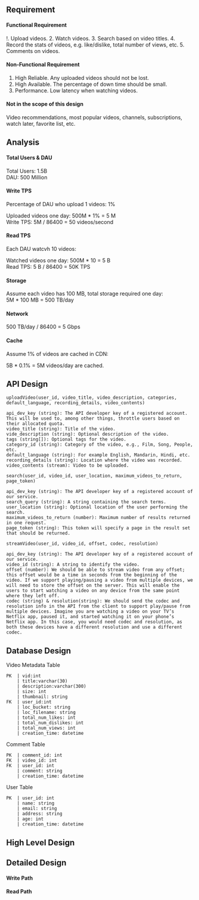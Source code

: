 

## Requirement

#### Functional Requirement
!. Upload videos.
2. Watch videos.
3. Search based on video titles.
4. Record the stats of videos, e.g. like/dislike, total number of views, etc.
5. Comments on videos.

#### Non-Functional Requirement
1. High Reliable. Any uploaded videos should not be lost.
2. High Available. The percentage of down time should be small.
3. Performance. Low latency when watching videos.

#### Not in the scope of this design
Video recommendations, most popular videos, channels, subscriptions, watch later, favorite list, etc.

## Analysis

#### Total Users & DAU

Total Users: 1.5B  
DAU: 500 Million  

#### Write TPS

Percentage of DAU who upload 1 videos: 1%

Uploaded videos one day: 500M * 1% = 5 M  
Write TPS: 5M / 86400 = 50 videos/second

#### Read TPS

Each DAU watcvh 10 videos:

Watched videos one day: 500M * 10 = 5 B  
Read TPS: 5 B / 86400 = 50K TPS

#### Storage

Assume each video has 100 MB, total storage required one day:  
5M * 100 MB = 500 TB/day

#### Network
500 TB/day / 86400 = 5 Gbps

#### Cache
Assume 1% of videos are cached in CDN:

5B * 0.1% = 5M videos/day are cached.

## API Design

```
uploadVideo(user_id, video_title, video_description, categories, default_language, recording_details, video_contents)

api_dev_key (string): The API developer key of a registered account. This will be used to, among other things, throttle users based on their allocated quota.
video_title (string): Title of the video.
vide_description (string): Optional description of the video.
tags (string[]): Optional tags for the video.
category_id (string): Category of the video, e.g., Film, Song, People, etc.
default_language (string): For example English, Mandarin, Hindi, etc.
recording_details (string): Location where the video was recorded.
video_contents (stream): Video to be uploaded.
```

```
search(user_id, video_id, user_location, maximum_videos_to_return, page_token)

api_dev_key (string): The API developer key of a registered account of our service.
search_query (string): A string containing the search terms.
user_location (string): Optional location of the user performing the search.
maximum_videos_to_return (number): Maximum number of results returned in one request.
page_token (string): This token will specify a page in the result set that should be returned.
```

```
streamVideo(user_id, video_id, offset, codec, resolution)

api_dev_key (string): The API developer key of a registered account of our service.
video_id (string): A string to identify the video.
offset (number): We should be able to stream video from any offset; this offset would be a time in seconds from the beginning of the video. If we support playing/pausing a video from multiple devices, we will need to store the offset on the server. This will enable the users to start watching a video on any device from the same point where they left off.
codec (string) & resolution(string): We should send the codec and resolution info in the API from the client to support play/pause from multiple devices. Imagine you are watching a video on your TV’s Netflix app, paused it, and started watching it on your phone’s Netflix app. In this case, you would need codec and resolution, as both these devices have a different resolution and use a different codec.
```

## Database Design

Video Metadata Table
```
PK  | vid:int
    | title:varchar(30)
    | description:varchar(300)
    | size: int
    | thumbnail: string
FK  | user_id:int
    | loc_bucket: string
    | loc_filename: string
    | total_num_likes: int
    | total_num_dislikes: int
    | total_num_views: int
    | creation_time: datetime
```

Comment Table
```
PK  | comment_id: int
FK  | video_id: int
FK  | user_id: int
    | comment: string
    | creation_time: datetime
```

User Table
```
PK  | user_id: int
    | name: string
    | email: string
    | address: string
    | age: int
    | creation_time: datetime
```

## High Level Design




## Detailed Design

#### Write Path

#### Read Path
